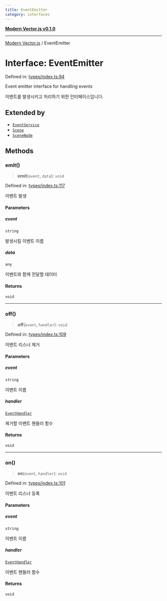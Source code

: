```yaml
---
title: EventEmitter
category: interfaces
---
```


[**Modern Vector.js v0.1.0**](../README.md)

***

[Modern Vector.js](../README.md) / EventEmitter

# Interface: EventEmitter

Defined in: [types/index.ts:94](https://github.com/miridih-jwpark02/modern-vector.js/blob/312167d62a717a0944239670c1130d0801cfdeb2/packages/core/src/core/types/index.ts#L94)

Event emitter interface for handling events

이벤트를 발생시키고 처리하기 위한 인터페이스입니다.

## Extended by

- [`EventService`](EventService.md)
- [`Scene`](Scene.md)
- [`SceneNode`](SceneNode.md)

## Methods

### emit()

> **emit**(`event`, `data`): `void`

Defined in: [types/index.ts:117](https://github.com/miridih-jwpark02/modern-vector.js/blob/312167d62a717a0944239670c1130d0801cfdeb2/packages/core/src/core/types/index.ts#L117)

이벤트 발생

#### Parameters

##### event

`string`

발생시킬 이벤트 이름

##### data

`any`

이벤트와 함께 전달할 데이터

#### Returns

`void`

***

### off()

> **off**(`event`, `handler`): `void`

Defined in: [types/index.ts:109](https://github.com/miridih-jwpark02/modern-vector.js/blob/312167d62a717a0944239670c1130d0801cfdeb2/packages/core/src/core/types/index.ts#L109)

이벤트 리스너 제거

#### Parameters

##### event

`string`

이벤트 이름

##### handler

[`EventHandler`](../type-aliases/EventHandler.md)

제거할 이벤트 핸들러 함수

#### Returns

`void`

***

### on()

> **on**(`event`, `handler`): `void`

Defined in: [types/index.ts:101](https://github.com/miridih-jwpark02/modern-vector.js/blob/312167d62a717a0944239670c1130d0801cfdeb2/packages/core/src/core/types/index.ts#L101)

이벤트 리스너 등록

#### Parameters

##### event

`string`

이벤트 이름

##### handler

[`EventHandler`](../type-aliases/EventHandler.md)

이벤트 핸들러 함수

#### Returns

`void`
